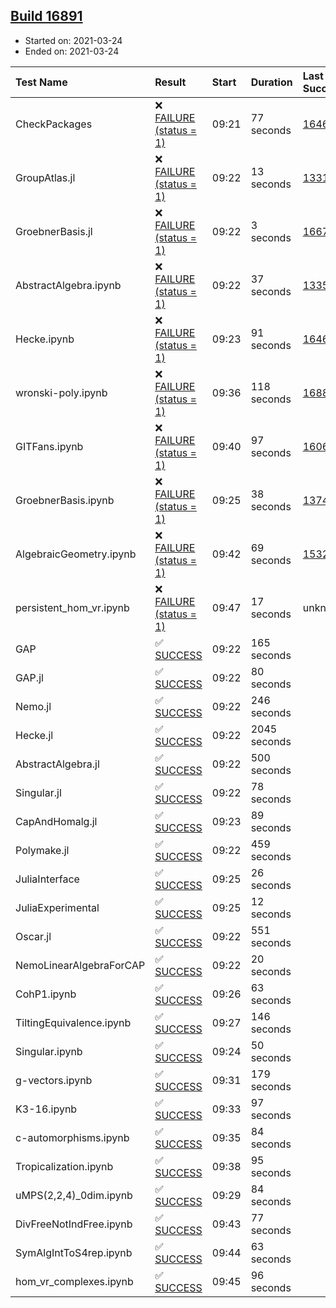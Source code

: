 ## [Build 16891](https://oscarci.mathematik.uni-kl.de/job/oscar/16891/)

* Started on: 2021-03-24
* Ended on: 2021-03-24

| Test Name    | Result | Start | Duration | Last Success | First Failure |
|:-------------|:-------|:------|:---------|:-------------|:--------------|
| CheckPackages | ❌ [FAILURE (status = 1)](https://oscarci.mathematik.uni-kl.de/job/oscar/16891/artifact/logs/build-16891/CheckPackages.log) | 09:21 | 77 seconds | [16463](https://oscarci.mathematik.uni-kl.de/job/oscar/16463/) | [16464](https://oscarci.mathematik.uni-kl.de/job/oscar/16464/) |
| GroupAtlas.jl | ❌ [FAILURE (status = 1)](https://oscarci.mathematik.uni-kl.de/job/oscar/16891/artifact/logs/build-16891/GroupAtlas.jl.log) | 09:22 | 13 seconds | [13311](https://oscarci.mathematik.uni-kl.de/job/oscar/13311/) | [13312](https://oscarci.mathematik.uni-kl.de/job/oscar/13312/) |
| GroebnerBasis.jl | ❌ [FAILURE (status = 1)](https://oscarci.mathematik.uni-kl.de/job/oscar/16891/artifact/logs/build-16891/GroebnerBasis.jl.log) | 09:22 | 3 seconds | [16676](https://oscarci.mathematik.uni-kl.de/job/oscar/16676/) | [16677](https://oscarci.mathematik.uni-kl.de/job/oscar/16677/) |
| AbstractAlgebra.ipynb | ❌ [FAILURE (status = 1)](https://oscarci.mathematik.uni-kl.de/job/oscar/16891/artifact/logs/build-16891/AbstractAlgebra.ipynb.log) | 09:22 | 37 seconds | [13355](https://oscarci.mathematik.uni-kl.de/job/oscar/13355/) | [13356](https://oscarci.mathematik.uni-kl.de/job/oscar/13356/) |
| Hecke.ipynb | ❌ [FAILURE (status = 1)](https://oscarci.mathematik.uni-kl.de/job/oscar/16891/artifact/logs/build-16891/Hecke.ipynb.log) | 09:23 | 91 seconds | [16463](https://oscarci.mathematik.uni-kl.de/job/oscar/16463/) | [16464](https://oscarci.mathematik.uni-kl.de/job/oscar/16464/) |
| wronski-poly.ipynb | ❌ [FAILURE (status = 1)](https://oscarci.mathematik.uni-kl.de/job/oscar/16891/artifact/logs/build-16891/wronski-poly.ipynb.log) | 09:36 | 118 seconds | [16882](https://oscarci.mathematik.uni-kl.de/job/oscar/16882/) | [16883](https://oscarci.mathematik.uni-kl.de/job/oscar/16883/) |
| GITFans.ipynb | ❌ [FAILURE (status = 1)](https://oscarci.mathematik.uni-kl.de/job/oscar/16891/artifact/logs/build-16891/GITFans.ipynb.log) | 09:40 | 97 seconds | [16068](https://oscarci.mathematik.uni-kl.de/job/oscar/16068/) | [16069](https://oscarci.mathematik.uni-kl.de/job/oscar/16069/) |
| GroebnerBasis.ipynb | ❌ [FAILURE (status = 1)](https://oscarci.mathematik.uni-kl.de/job/oscar/16891/artifact/logs/build-16891/GroebnerBasis.ipynb.log) | 09:25 | 38 seconds | [13748](https://oscarci.mathematik.uni-kl.de/job/oscar/13748/) | [13749](https://oscarci.mathematik.uni-kl.de/job/oscar/13749/) |
| AlgebraicGeometry.ipynb | ❌ [FAILURE (status = 1)](https://oscarci.mathematik.uni-kl.de/job/oscar/16891/artifact/logs/build-16891/AlgebraicGeometry.ipynb.log) | 09:42 | 69 seconds | [15322](https://oscarci.mathematik.uni-kl.de/job/oscar/15322/) | [15323](https://oscarci.mathematik.uni-kl.de/job/oscar/15323/) |
| persistent_hom_vr.ipynb | ❌ [FAILURE (status = 1)](https://oscarci.mathematik.uni-kl.de/job/oscar/16891/artifact/logs/build-16891/persistent_hom_vr.ipynb.log) | 09:47 | 17 seconds | unknown | unknown |
| GAP | ✅ [SUCCESS](https://oscarci.mathematik.uni-kl.de/job/oscar/16891/artifact/logs/build-16891/GAP.log) | 09:22 | 165 seconds |  |  |
| GAP.jl | ✅ [SUCCESS](https://oscarci.mathematik.uni-kl.de/job/oscar/16891/artifact/logs/build-16891/GAP.jl.log) | 09:22 | 80 seconds |  |  |
| Nemo.jl | ✅ [SUCCESS](https://oscarci.mathematik.uni-kl.de/job/oscar/16891/artifact/logs/build-16891/Nemo.jl.log) | 09:22 | 246 seconds |  |  |
| Hecke.jl | ✅ [SUCCESS](https://oscarci.mathematik.uni-kl.de/job/oscar/16891/artifact/logs/build-16891/Hecke.jl.log) | 09:22 | 2045 seconds |  |  |
| AbstractAlgebra.jl | ✅ [SUCCESS](https://oscarci.mathematik.uni-kl.de/job/oscar/16891/artifact/logs/build-16891/AbstractAlgebra.jl.log) | 09:22 | 500 seconds |  |  |
| Singular.jl | ✅ [SUCCESS](https://oscarci.mathematik.uni-kl.de/job/oscar/16891/artifact/logs/build-16891/Singular.jl.log) | 09:22 | 78 seconds |  |  |
| CapAndHomalg.jl | ✅ [SUCCESS](https://oscarci.mathematik.uni-kl.de/job/oscar/16891/artifact/logs/build-16891/CapAndHomalg.jl.log) | 09:23 | 89 seconds |  |  |
| Polymake.jl | ✅ [SUCCESS](https://oscarci.mathematik.uni-kl.de/job/oscar/16891/artifact/logs/build-16891/Polymake.jl.log) | 09:22 | 459 seconds |  |  |
| JuliaInterface | ✅ [SUCCESS](https://oscarci.mathematik.uni-kl.de/job/oscar/16891/artifact/logs/build-16891/JuliaInterface.log) | 09:25 | 26 seconds |  |  |
| JuliaExperimental | ✅ [SUCCESS](https://oscarci.mathematik.uni-kl.de/job/oscar/16891/artifact/logs/build-16891/JuliaExperimental.log) | 09:25 | 12 seconds |  |  |
| Oscar.jl | ✅ [SUCCESS](https://oscarci.mathematik.uni-kl.de/job/oscar/16891/artifact/logs/build-16891/Oscar.jl.log) | 09:22 | 551 seconds |  |  |
| NemoLinearAlgebraForCAP | ✅ [SUCCESS](https://oscarci.mathematik.uni-kl.de/job/oscar/16891/artifact/logs/build-16891/NemoLinearAlgebraForCAP.log) | 09:22 | 20 seconds |  |  |
| CohP1.ipynb | ✅ [SUCCESS](https://oscarci.mathematik.uni-kl.de/job/oscar/16891/artifact/logs/build-16891/CohP1.ipynb.log) | 09:26 | 63 seconds |  |  |
| TiltingEquivalence.ipynb | ✅ [SUCCESS](https://oscarci.mathematik.uni-kl.de/job/oscar/16891/artifact/logs/build-16891/TiltingEquivalence.ipynb.log) | 09:27 | 146 seconds |  |  |
| Singular.ipynb | ✅ [SUCCESS](https://oscarci.mathematik.uni-kl.de/job/oscar/16891/artifact/logs/build-16891/Singular.ipynb.log) | 09:24 | 50 seconds |  |  |
| g-vectors.ipynb | ✅ [SUCCESS](https://oscarci.mathematik.uni-kl.de/job/oscar/16891/artifact/logs/build-16891/g-vectors.ipynb.log) | 09:31 | 179 seconds |  |  |
| K3-16.ipynb | ✅ [SUCCESS](https://oscarci.mathematik.uni-kl.de/job/oscar/16891/artifact/logs/build-16891/K3-16.ipynb.log) | 09:33 | 97 seconds |  |  |
| c-automorphisms.ipynb | ✅ [SUCCESS](https://oscarci.mathematik.uni-kl.de/job/oscar/16891/artifact/logs/build-16891/c-automorphisms.ipynb.log) | 09:35 | 84 seconds |  |  |
| Tropicalization.ipynb | ✅ [SUCCESS](https://oscarci.mathematik.uni-kl.de/job/oscar/16891/artifact/logs/build-16891/Tropicalization.ipynb.log) | 09:38 | 95 seconds |  |  |
| uMPS(2,2,4)_0dim.ipynb | ✅ [SUCCESS](https://oscarci.mathematik.uni-kl.de/job/oscar/16891/artifact/logs/build-16891/uMPS-2-2-4-_0dim.ipynb.log) | 09:29 | 84 seconds |  |  |
| DivFreeNotIndFree.ipynb | ✅ [SUCCESS](https://oscarci.mathematik.uni-kl.de/job/oscar/16891/artifact/logs/build-16891/DivFreeNotIndFree.ipynb.log) | 09:43 | 77 seconds |  |  |
| SymAlgIntToS4rep.ipynb | ✅ [SUCCESS](https://oscarci.mathematik.uni-kl.de/job/oscar/16891/artifact/logs/build-16891/SymAlgIntToS4rep.ipynb.log) | 09:44 | 63 seconds |  |  |
| hom_vr_complexes.ipynb | ✅ [SUCCESS](https://oscarci.mathematik.uni-kl.de/job/oscar/16891/artifact/logs/build-16891/hom_vr_complexes.ipynb.log) | 09:45 | 96 seconds |  |  |
